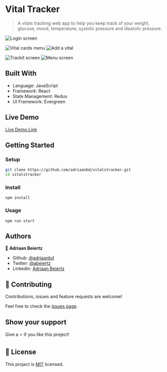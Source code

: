 # Vital Tracker

> A vitals tracking web app to help you keep track of your weight, glucose, mood, temperature, systolic pressure and diastolic pressure.

![Login screen](https://github.com/adriaanbd/vitalstracker/blob/mvp/screenshots/login.png)

![Vital cards menu](https://github.com/adriaanbd/vitalstracker/blob/mvp/screenshots/vitalcards.png)
![Add a vital](https://github.com/adriaanbd/vitalstracker/blob/mvp/screenshots/addvital.png)

![Trackit screen](https://github.com/adriaanbd/vitalstracker/blob/mvp/screenshots/trackit.png)
![Menu screen](https://github.com/adriaanbd/vitalstracker/blob/mvp/screenshots/menu.png)

## Built With

- Language: JavaScript
- Framework: React
- State Management: Redux
- UI Framework: Evergreen

## Live Demo

[Live Demo Link](https://vitalstracker.now.sh/)


## Getting Started

### Setup

```bash
git clone https://github.com/adriaanbd/vitalstracker.git
cd vitalstracker
```

### Install

```
npm install
```

### Usage

```
npm run start
```

## Authors

👤 **Adriaan Beiertz**

- Github: [@adriaanbd](https://github.com/adriaanbd)
- Twitter: [@abeiertz](https://twitter.com/abeiertz)
- Linkedin: [Adriaan Beiertz](https://www.linkedin.com/in/adriaan-beiertz-a307a2158/)

## 🤝 Contributing

Contributions, issues and feature requests are welcome!

Feel free to check the [issues page](issues/).

## Show your support

Give a ⭐️ if you like this project!

## 📝 License

This project is [MIT](lic.url) licensed.